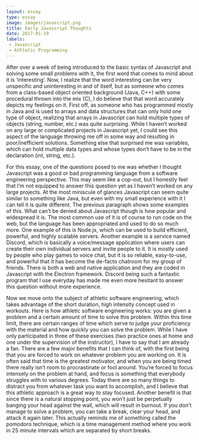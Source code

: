 ```yaml
---
layout: essay
type: essay
image: images/javascript.png
title: Early Javascript Thoughts
date: 2017-01-19
labels:
 - Javascript
 - Athletic Programming
---
```


After over a week of being introduced to the basic syntax of Javascript and solving some small problems with it, the first word that comes to mind about it is ‘interesting’. Now, I realize that the word interesting can be very unspecific and uninteresting in and of itself, but as someone who comes from a class-based object oriented background (Java, C++) with some procedural thrown into the mix (C), I do believe that that word accurately depicts my feelings on it. First off, as someone who has programmed mostly in Java and is used to arrays and data structures that can only hold one type of object, realizing that arrays in Javascript can hold multiple types of objects (string, number, etc.) was quite surprising. While I haven’t worked on any large or complicated projects in Javascript yet, I could see this aspect of the language throwing me off in some way and resulting in poor/inefficient solutions. Something else that surprised me was variables, which can hold multiple data types and whose types don’t have to be in the declaration (int, string, etc.).

For this essay, one of the questions posed to me was whether I thought Javascript was a good or bad programming language from a software engineering perspective. This may seem like a cop-out, but I honestly feel that I’m not equipped to answer this question yet as I haven’t worked on any large projects. At the most miniscule of glances Javascript can seem quite similar to something like Java, but even with my small experience with it I can tell it is quite different. The previous paragraph shows some examples of this. What can’t be denied about Javascript though is how popular and widespread it is. The most common use of it is of course to run code on the web, but the language has been appropriated and used to do so much more. One example of this is Node.js, which can be used to build efficient, powerful, and highly scalable servers. Another example is a service named Discord, which is basically a voice/message application where users can create their own individual servers and invite people to it. It is mostly used by people who play games to voice chat, but it is so reliable, easy-to-use, and powerful that it has become the de-facto chatroom for my group of friends. There is both a web and native application and they are coded in Javascript with the Electron framework. Discord being such a fantastic program that I use everyday has made me even more hesitant to answer this question without more experience.

Now we move onto the subject of athletic software engineering, which takes advantage of the short duration, high intensity concept used in workouts. Here is how athletic software engineering works: you are given a problem and a certain amount of time to solve this problem. Within this time limit, there are certain ranges of time which serve to judge your proficiency with the material and how quickly you can solve the problem. While I have only participated in three of these exercises (two practice ones at home and one under the supervision of the instructor), I have to say that I am already a fan. There are a few major benefits that I can think of, with the first being that you are forced to work on whatever problem you are working on. It is often said that time is the greatest motivator, and when you are being timed there really isn’t room to procrastinate or fool around. You’re forced to focus intensely on the problem at hand, and focus is something that everybody struggles with to various degrees. Today there are so many things to distract you from whatever task you want to accomplish, and I believe that this athletic approach is a great way to stay focused. Another benefit is that since there is a natural stopping point, you won’t just be perpetually banging your head against the wall, which will result in burnout. If you don’t manage to solve a problem, you can take a break, clear your head, and attack it again later. This actually reminds me of something called the pomodoro technique, which is a time management method where you work in 25 minute intervals which are separated by short breaks.
